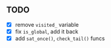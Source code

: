 ## TODO

- [x] remove `visited_` variable
- [x] fix `is_global`, add it back
- [x] add `sat_once()`, `check_tail()` funcs